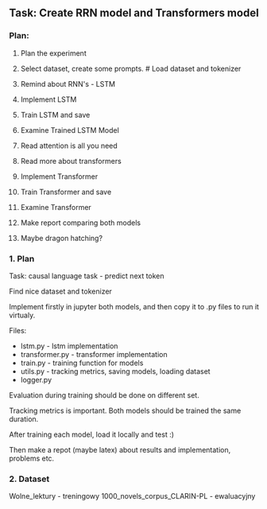 ## Task: Create RRN model and Transformers model

### Plan:

1) Plan the experiment
2) Select dataset, create some prompts. # Load dataset and tokenizer
3) Remind about RNN's - LSTM
4) Implement LSTM
5) Train LSTM and save
6) Examine Trained LSTM Model
7) Read attention is all you need
8) Read more about transformers
9) Implement Transformer
10) Train Transformer and save
11) Examine Transformer
12) Make report comparing both models

13) Maybe dragon hatching?

### 1. Plan

Task:  causal language task - predict next token

Find nice dataset and tokenizer


Implement firstly in jupyter both models, and then copy it to .py files to run it virtualy.

Files:
- lstm.py - lstm implementation
- transformer.py - transformer implementation
- train.py - training function for models
- utils.py - tracking metrics, saving models, loading dataset
- logger.py 

Evaluation during training should be done on different set.

Tracking metrics is important. Both models should be trained the same duration.

After training each model, load it locally and test :) 

Then make a repot (maybe latex) about results and implementation, problems etc.


### 2. Dataset

Wolne_lektury - treningowy
1000_novels_corpus_CLARIN-PL - ewaluacyjny